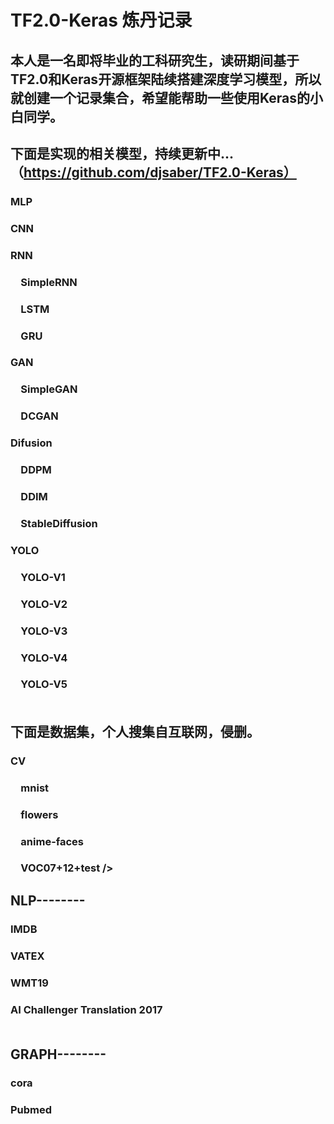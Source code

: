 # TF2.0-Keras 炼丹记录
本人是一名即将毕业的工科研究生，读研期间基于TF2.0和Keras开源框架陆续搭建深度学习模型，所以就创建一个记录集合，希望能帮助一些使用Keras的小白同学。
-----------------------------------

下面是实现的相关模型，持续更新中...（https://github.com/djsaber/TF2.0-Keras）
-----------------------------------

### MLP<br />
### CNN<br />
### RNN<br />
### &emsp;SimpleRNN<br />
### &emsp;LSTM<br />
### &emsp;GRU<br />
### GAN<br />
### &emsp;SimpleGAN<br />
### &emsp;DCGAN<br />
### Difusion<br />
### &emsp;DDPM<br />
### &emsp;DDIM<br />
### &emsp;StableDiffusion<br />
### YOLO<br />
### &emsp;YOLO-V1<br />
### &emsp;YOLO-V2<br />
### &emsp;YOLO-V3<br />
### &emsp;YOLO-V4<br />
### &emsp;YOLO-V5<br /><br />

下面是数据集，个人搜集自互联网，侵删。
-----------------------------------

### CV<br />
### &emsp;mnist<br />
### &emsp;flowers<br />
### &emsp;anime-faces<br />
### &emsp;VOC07+12+test /><br />

NLP--------
-----------------------------------
### IMDB<br />
### VATEX<br />
### WMT19<br />
### AI Challenger Translation 2017<br /><br />
GRAPH--------
-----------------------------------
### cora<br />
### Pubmed<br />
